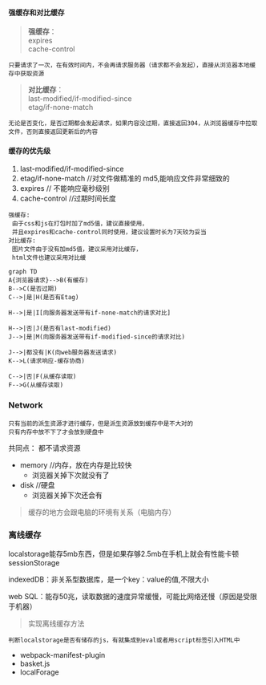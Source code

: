 #### 强缓存和对比缓存

> **强缓存**：  
> expires  
> cache-control

    只要请求了一次，在有效时间内，不会再请求服务器（请求都不会发起），直接从浏览器本地缓存中获取资源


> **对比缓存**：  
> last-modified/if-modified-since  
> etag/if-none-match

    无论是否变化，是否过期都会发起请求，如果内容没过期，直接返回304，从浏览器缓存中拉取文件，否则直接返回更新后的内容

#### 缓存的优先级
1. last-modified/if-modified-since
2. etag/if-none-match //对文件做精准的 md5,能响应文件非常细致的
3. expires // 不能响应毫秒级别
4. cache-control //过期时间长度


```
强缓存:
 由于css和js在打包时加了md5值，建议直接使用，
 并且expires和cache-control同时使用，建议设置时长为7天较为妥当
对比缓存:
 图片文件由于没有加md5值，建议采用对比缓存，
 html文件也建议采用对比缓
```
```mermaid
graph TD
A{浏览器请求}-->B(有缓存)
B-->C(是否过期)
C-->|是|H(是否有Etag)

H-->|是|I[向服务器发送带有if-none-match的请求对比]

H-->|否|J(是否有last-modified)
J-->|是|M(向服务器发送带有if-modified-since的请求对比)

J-->|都没有|K(向web服务器发送请求)
K-->L(请求响应-缓存协商)

C-->|否|F(从缓存读取)
F-->G(从缓存读取)
```

### Network

```
只有当前的派生资源才进行缓存，但是派生资源放到缓存中是不大对的
只有内存中放不下了才会放到硬盘中
```
共同点：
都不请求资源
+ memory //内存，放在内存是比较快
   + 浏览器关掉下次就没有了
+ disk //硬盘
   + 浏览器关掉下次还会有
   
> 缓存的地方会跟电脑的环境有关系（电脑内存）

### 离线缓存

localstorage能存5mb东西，但是如果存够2.5mb在手机上就会有性能卡顿
sessionStorage

indexedDB：非关系型数据库，是一个key：value的值,不限大小

web SQL：能存50兆，读取数据的速度异常缓慢，可能比网络还慢（原因是受限于机器）

> 实现离线缓存方法  

```
判断localstorage是否有储存的js，有就集成到eval或者用script标签引入HTML中
```
+ webpack-manifest-plugin 
+ basket.js
+ localForage

